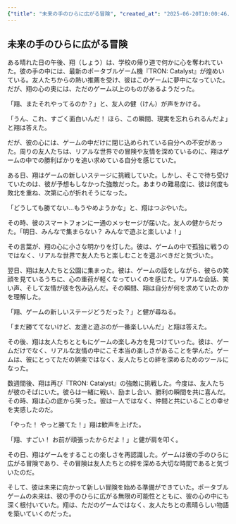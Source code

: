 ```yaml
---
{"title": "未来の手のひらに広がる冒険", "created_at": "2025-06-20T10:00:46.891862+09:00"}
---
```


## 未来の手のひらに広がる冒険

ある晴れた日の午後、翔（しょう）は、学校の帰り道で何かに心を奪われていた。彼の手の中には、最新のポータブルゲーム機『TRON: Catalyst』が煌めいている。友人たちからの熱い推薦を受け、彼はこのゲームに夢中になっていた。だが、翔の心の奥には、ただのゲーム以上のものがあるようだった。

「翔、またそれやってるのか？」と、友人の健（けん）が声をかける。

「うん、これ、すごく面白いんだ！ ほら、この瞬間、現実を忘れられるんだよ」と翔は答えた。

だが、彼の心には、ゲームの中だけに閉じ込められている自分への不安があった。周りの友人たちは、リアルな世界での冒険や友情を深めているのに、翔はゲームの中での勝利ばかりを追い求めている自分を感じていた。

ある日、翔はゲームの新しいステージに挑戦していた。しかし、そこで待ち受けていたのは、彼が予想もしなかった強敵だった。あまりの難易度に、彼は何度も敗北を重ね、次第に心が折れそうになった。

「どうしても勝てない…もうやめようかな」と、翔はつぶやいた。

その時、彼のスマートフォンに一通のメッセージが届いた。友人の健からだった。「明日、みんなで集まらない？ みんなで遊ぶと楽しいよ！」

その言葉が、翔の心に小さな明かりを灯した。彼は、ゲームの中で孤独に戦うのではなく、リアルな世界で友人たちと楽しむことを選ぶべきだと気づいた。

翌日、翔は友人たちと公園に集まった。彼は、ゲームの話をしながら、彼らの笑顔を見ているうちに、心の重荷が軽くなっていくのを感じた。リアルな会話、笑い声、そして友情が彼を包み込んだ。その瞬間、翔は自分が何を求めていたのかを理解した。

「翔、ゲームの新しいステージどうだった？」と健が尋ねる。

「まだ勝ててないけど、友達と遊ぶのが一番楽しいんだ」と翔は答えた。

その後、翔は友人たちとともにゲームの楽しみ方を見つけていった。彼は、ゲームだけでなく、リアルな友情の中にこそ本当の楽しさがあることを学んだ。ゲームは、彼にとってただの娯楽ではなく、友人たちとの絆を深めるためのツールになった。

数週間後、翔は再び『TRON: Catalyst』の強敵に挑戦した。今度は、友人たちが彼のそばにいた。彼らは一緒に戦い、励まし合い、勝利の瞬間を共に喜んだ。その時、翔は心の底から笑った。彼は一人ではなく、仲間と共にいることの幸せを実感したのだ。

「やった！ やっと勝てた！」翔は歓声を上げた。

「翔、すごい！ お前が頑張ったからだよ！」と健が肩を叩く。

その日、翔はゲームをすることの楽しさを再認識した。ゲームは彼の手のひらに広がる冒険であり、その冒険は友人たちとの絆を深める大切な時間であると気づいたのだ。

そして、彼は未来に向かって新しい冒険を始める準備ができていた。ポータブルゲームの未来は、彼の手のひらに広がる無限の可能性とともに、彼の心の中にも深く根付いていた。翔は、ただのゲームではなく、友人たちとの素晴らしい物語を築いていくのだった。
